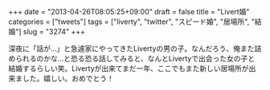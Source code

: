 +++
date = "2013-04-26T08:05:25+09:00"
draft = false
title = "Livert婚"
categories = ["tweets"]
tags = ["liverty", "twitter", "スピード婚", "居場所", "結婚"]
slug = "3274"
+++

深夜に「話が…」と急遽家にやってきたLivertyの男の子。なんだろう、俺また詰められるのかな…と恐る恐る話してみると、なんとLivertyで出会った女の子と結婚するらしい笑。Livertyが出来てまだ一年、ここでもまた新しい居場所が出来ました。嬉しい。おめでとう！
<!--
あまりのスピード婚にひとしきり大笑いした後、なんか良い事言わなきゃ…と焦る僕。「所詮他人同士なんだから上手くいかなくて当たり前、分かり合えないのを前提に、どうお互い許しあうかが大事なんじゃないかな」と縁起良いのか悪いのかわからないことを言いましたとさ…。でもまあ結婚とは許し合うことだと思う。
-->

